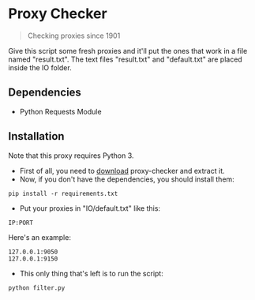 # Proxy Checker
> Checking proxies since 1901

Give this script some fresh proxies and it'll put the ones that work in a file named "result.txt".
The text files "result.txt" and "default.txt" are placed inside the IO folder.

## Dependencies

- Python Requests Module

## Installation

Note that this proxy requires Python 3.
- First of all, you need to [download][dl] proxy-checker and extract it.
- Now, if you don't have the dependencies, you should install them:

```shell
pip install -r requirements.txt
```

- Put your proxies in "IO/default.txt" like this:
```
IP:PORT
```

Here's an example:

```
127.0.0.1:9050
127.0.0.1:9150
```

- This only thing that's left is to run the script:

```shell
python filter.py
```

[dl]:https://github.com/TinyPuff/proxy-checker/archive/master.zip
